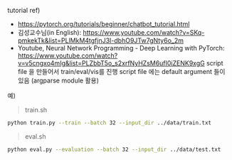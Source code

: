 tutorial ref) 
- https://pytorch.org/tutorials/beginner/chatbot_tutorial.html
- 김성교수님(in English): https://www.youtube.com/watch?v=SKq-pmkekTk&list=PLlMkM4tgfjnJ3I-dbhO9JTw7gNty6o_2m
- Youtube, Neural Network Programming - Deep Learning with PyTorch: https://www.youtube.com/watch?v=v5cngxo4mIg&list=PLZbbT5o_s2xrfNyHZsM6ufI0iZENK9xgG
script file 을 만들어서 train/eval/vis를 진행
script file 에는 default argument 들이 있음 (argparse module 활용)

예)
> train.sh
~~~bash
python train.py --train --batch 32 --input_dir ../data/train.txt
~~~

> eval.sh
~~~bash
python eval.py --evaluation --batch 32 --input_dir ../data/test.txt
~~~
